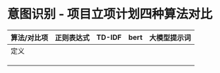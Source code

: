# 意图识别 - 项⽬⽴项计划四种算法对比

| 算法/对比项 | 正则表达式 | TD-IDF | bert | 大模型提示词 |
| ----------- | ---------- | ------ | ---- | ------------ |
| 定义        |            |        |      |              |
|             |            |        |      |              |
|             |            |        |      |              |
|             |            |        |      |              |
